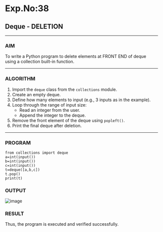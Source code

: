 # Exp.No:38  
## Deque - DELETION

---

### AIM  
To write a Python program to delete elements at FRONT END of deque using a collection built-in function.

---

### ALGORITHM  

1. Import the `deque` class from the `collections` module.  
2. Create an empty deque.  
3. Define how many elements to input (e.g., 3 inputs as in the example).  
4. Loop through the range of input size:  
   - Read an integer from the user.  
   - Append the integer to the deque.  
5. Remove the front element of the deque using `popleft()`.  
6. Print the final deque after deletion.  

---

### PROGRAM  

```
from collections import deque
a=int(input())
b=int(input())
c=int(input())
t=deque([a,b,c])
t.pop()
print(t)
```

### OUTPUT
![image](https://github.com/user-attachments/assets/ddcb9b9d-8f3e-4da5-85ff-5961ec9bbbad)

### RESULT
Thus, the program is executed and verified successfully. 

